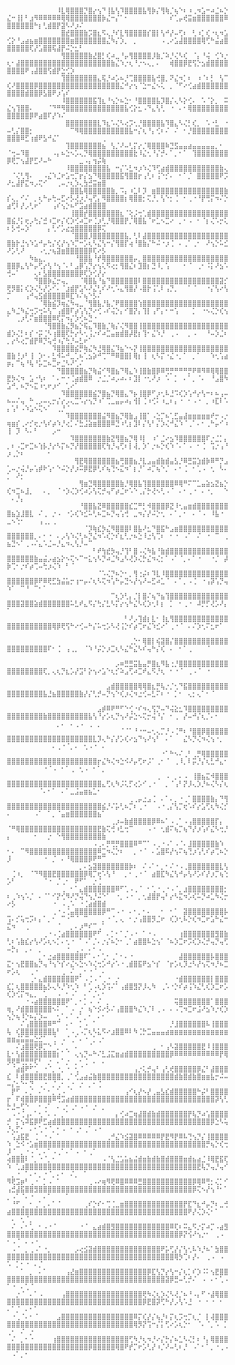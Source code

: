 ⠀⠀⠀⠀⠀⠀⠀⠀⠀⠀⠀⠸⣇⢿⣿⣿⣿⡙⣿⡔⢢⠙⢸⣧⢣⠹⣿⣿⣿⣿⣧⢻⡷⡌⢻⢷⡈⢦⠑⠆⠰⢀⠲⣡⠒⠴⣈⠦⡑⣌⠒⢸⡇⠃⣰⠻⠿⠿⠿⠿⠿⢿⢿⣿⣿⣿⣿⣿⣿⣿⡷⣌⠒⡌⠁⠂⠀⠀⠀⠀⠀⠀⠀⠀⠀⠎⢁⡤⢞⣭⣶⣿⣿⣿⣿⣿⣿⠿⣿⣿⣿⣿⣿⣿⠓⡆⢃⣾⣿⡟⣽⠣⠜⡰⠌⠀⠀⠀⠀⠀
⠀⠀⠀⠀⠀⠀⠀⠀⠀⠀⠀⠀⣿⣞⣿⣿⣿⣷⡩⣿⣆⠫⢄⡘⠎⣇⢻⣿⣿⣿⣿⡎⣿⡇⢣⠚⡜⠤⢋⠆⠀⢃⠰⡁⢎⠐⢆⠲⣡⢊⡕⠘⣠⣴⣦⣶⣿⣿⣿⣿⣿⣿⣿⣶⣿⣿⣿⣿⣿⣿⣿⣌⠳⡌⡱⡀⠀⡀⠀⠀⠀⠀⠀⠠⢀⠔⣡⣼⣿⣿⣿⣿⢿⢋⠓⣬⣴⣿⣿⣿⣿⣿⣿⢏⡜⣡⣿⣿⢯⣼⡟⠬⡑⣂⠃⠀⠀⠀⠀⠀
⠀⠀⠀⠀⠀⠀⠀⠀⠀⠀⠀⠀⢻⣿⣿⣿⣿⣿⣷⣜⣿⡃⢎⠴⣀⠘⡤⢻⣿⣿⣿⣿⡸⣷⡈⠵⡘⢌⠣⢎⠀⠈⡄⠘⢬⠀⢊⠱⡐⢆⠂⣼⣿⣿⣿⣿⣿⣿⣿⣿⣿⣿⣿⣿⣿⣿⣿⣿⣿⣿⣿⣿⣷⣌⠱⡐⢆⠘⡐⠢⢄⡀⠄⠀⠀⢾⣿⣿⡿⣟⢫⡑⣢⣾⣿⣿⣿⣿⣿⣿⣿⣿⠟⢠⣼⣿⣿⢫⣾⡟⣑⢊⡱⠀⠀⠀⠀⠀⠀⠀
⠀⠀⠀⠀⠀⠀⠀⠀⠀⠀⠀⠀⢹⣿⣿⣿⣿⣿⣿⣿⣄⢯⡘⠴⡡⠦⡘⢉⣿⣿⣿⣿⣧⢚⣿⡀⠝⣌⠲⡁⠆⠀⠰⠈⠆⡃⠀⢣⠉⢎⠜⣿⣿⣿⣿⡿⣿⣿⣿⣿⣿⣿⣿⣿⣿⣿⣿⣿⣿⣿⣿⣿⣿⣿⣌⠚⡔⢢⠈⣑⠒⣌⠢⢅⠀⡀⠈⠋⠔⢊⣴⣾⣿⣿⣿⣿⣿⣿⣿⣿⣿⣿⣾⣿⣿⡿⣣⣿⠟⡰⢡⠎⠀⠀⠀⠀⠀⠀⠀⠀
⠀⠀⠀⠀⠀⠀⠀⠀⠀⠀⠀⠀⠸⣿⣿⣿⣿⣿⣿⣯⢹⣆⠘⢢⡑⠦⣑⠂⠘⣿⣿⣿⣿⣧⡹⣿⡌⢄⠣⡕⢊⠄⠀⠡⠈⡕⡀⠀⠭⣌⢢⢹⣿⣿⠄⠀⠀⠀⠈⠙⠛⠻⣿⣿⣿⣿⣿⣿⣿⣿⣿⣿⣿⣿⣿⣧⢊⡕⣂⠠⠙⣄⢣⢃⠀⠐⠀⠄⠂⢿⣿⣿⣿⣿⣿⣿⣿⣿⣿⣿⣿⣿⣿⡿⠟⣴⣿⠏⡜⠱⠌⠀⠀⠀⠀⠀⠀⠀⠀⠀
⠀⠀⠀⠀⠀⠀⠀⠀⠀⠀⠀⠀⠀⣿⣿⣿⣿⣿⣿⣿⣇⠹⣆⠡⢌⠣⢔⡩⢂⡘⣿⣿⣿⣿⣧⠹⣿⣄⠣⢌⡃⢎⡀⠀⠡⠐⣃⠀⠐⠤⢃⡌⣿⣿⡂⠀⠀⠀⠀⠀⠀⠀⠀⠉⠻⢿⣿⣿⣿⣿⣿⣿⣿⣿⣿⣿⣧⠒⡌⢆⠘⡄⢊⠆⠌⠀⠌⠀⠂⡘⣿⣿⣿⣿⣿⣿⣿⣿⣿⣿⣿⠿⣋⢰⣾⠟⣣⠚⣌⠁⠀⠀⠀⠀⠀⠀⠀⠀⠀⢀
⠀⠀⠀⠀⠀⠀⠀⠀⠀⠀⠀⠀⠀⢹⣿⣿⣿⣿⣿⣿⣿⣦⠀⢣⡈⠜⠤⢃⡍⡔⡈⢿⣿⣿⣿⠷⣙⣫⣤⣤⣴⣤⣤⣤⣤⣤⡀⠂⠀⠈⢒⠤⠹⣿⠀⠀⠀⠀⠀⠠⡄⠦⣑⠢⡡⢄⡙⢿⣿⣿⣿⣿⣿⣿⣿⣿⣿⣗⠸⣌⢂⠘⡌⡚⠄⠁⡀⠂⠁⠀⢹⣿⣿⣿⣿⣿⣿⣿⡿⢟⡉⢢⣼⡟⣋⠜⠤⠓⠀⠀⠀⠀⠀⠀⣀⠠⡄⢲⡬⢷
⠀⠀⠀⠀⠀⠀⠀⠀⠀⠀⠀⠀⠀⠸⣿⣿⣿⣿⣿⣿⣿⣿⣧⠀⠒⡌⠡⣃⠲⡰⠱⢌⠹⢋⣴⣾⣿⣿⣿⣿⣿⣿⣿⣿⣿⣿⣿⣷⢄⠀⠈⢌⢃⢻⠄⠀⠀⠠⣌⠱⣈⠖⣡⢒⡉⡖⡌⣢⠙⢿⣿⣿⣿⣿⣯⢻⣿⣿⡖⢠⢃⠆⢨⠑⡊⠄⠀⠂⠁⡈⠀⣿⣿⣿⣿⣿⠟⡩⠜⣂⣼⡟⣍⠲⡠⢍⠊⠀⠀⢀⠤⡐⢆⡱⢄⣳⣚⣭⣶⣿
⠀⠀⠀⠀⠀⠀⠀⠀⠀⠀⠀⠀⠀⠀⣿⣿⣧⢿⣿⣿⣿⣿⣿⣷⡀⠩⡄⠰⣁⠇⡹⠀⣶⣿⣿⣿⣿⣿⣿⣿⣿⣿⣿⣿⣿⣿⣿⣿⣷⡎⢄⡀⠊⠌⠀⡀⢆⠓⡤⢓⠤⣋⠔⡣⢜⡰⡘⢤⢋⡄⠻⣿⣿⣿⣿⡆⢿⣿⣿⡂⢍⡘⡀⢣⠑⡂⢈⠀⠂⢀⠐⠘⡟⢛⡍⠲⠌⡑⣴⢋⠇⡜⡠⢃⠖⠁⠀⠀⢠⠎⢢⡑⠦⠋⣩⣴⣾⣿⣿⣿
⠀⠀⠀⠀⠀⠀⠀⠀⠀⠀⠀⠀⠀⠀⢸⣿⣿⡞⣿⣿⣿⣿⣿⣿⣿⣆⠈⢕⡨⢒⢁⣾⣿⣿⣿⣿⣿⣿⣿⣿⣿⣿⣿⣿⣿⣿⣿⣿⣿⣿⣮⡘⡅⢖⡠⢓⡌⣚⠰⣉⠖⡌⢎⡱⢊⠴⣉⠖⢈⡰⢃⡘⢿⣿⣿⡟⡈⢿⣿⣧⠈⠖⣁⠢⣉⠔⠀⡀⠂⠠⠀⠂⠈⡆⢌⠡⡒⢅⠆⡣⢚⠤⡱⠁⠀⠀⠀⡄⢃⠊⡡⣔⣲⣿⣿⣿⣿⣿⡿⢍
⠀⠀⠀⠀⠀⠀⠀⠀⠀⠀⠀⠀⠀⠀⠈⣿⣿⣿⡸⣿⣿⣿⣿⣿⣿⣿⣧⡀⢃⠇⣼⣿⣿⣿⣿⣿⣿⣿⣿⣿⣿⣿⣿⣿⣿⣿⣿⣿⣿⣿⣷⡗⣘⢢⠱⣡⠚⡤⢓⡌⢎⡜⢢⠱⡉⠒⡡⢆⠣⣌⢣⠒⡌⢻⣿⡏⢴⠘⣿⣷⡌⠓⠬⠐⡰⢈⠀⠄⢀⠁⢀⠂⠀⠜⢢⡑⠥⣊⠜⡡⢃⠜⠀⠀⠀⠠⢂⡐⢦⣽⣶⣿⣿⣿⣿⣿⡿⢏⠔⡣
⠀⠀⠀⠀⠀⠳⣦⣄⡀⠀⠀⠀⠀⠀⠀⠘⣿⣿⣧⠘⡞⢿⣿⣿⣿⣿⣿⣿⡤⡀⣿⣿⣿⣿⣿⣿⣿⣿⣿⣿⣿⣿⣿⣿⣿⣿⣿⣿⣿⣿⣿⡿⣄⢣⠓⡤⢋⡔⢣⠘⢢⠈⠄⠃⣠⡿⢡⡙⡔⢢⢅⠫⢔⡂⢻⣿⣌⠆⣹⣿⡆⣙⠸⡀⢡⠀⠀⠀⠂⠈⠀⢀⠂⠨⡅⠜⣢⠡⢚⠤⠁⠀⠀⠀⢄⠆⣣⣿⣿⣿⣿⣿⣿⣿⡿⢏⡱⢊⡜⡔
⠀⠀⠀⠀⠀⠀⠙⣿⣿⡷⣌⡒⢤⡀⠀⠀⠈⢿⣿⣧⠘⣦⠙⣿⣿⣿⣿⣿⣿⠇⣿⣿⣿⣿⣿⣿⣿⣿⣿⣿⣿⣿⣿⣿⣿⣿⣿⣽⡊⢟⡻⣿⡅⢎⡱⢌⠣⡜⡡⠊⠄⠈⣰⣾⡟⣡⠣⠜⣌⢃⠎⠜⢂⠡⣄⢻⣿⡜⠠⣿⡗⢨⢁⠇⢠⡙⡀⠀⠀⠁⠈⠀⠀⠐⡌⢣⠔⢣⡉⠀⠀⠀⢠⠚⢤⣫⣾⣿⣿⣿⣿⠿⣏⠱⠌⢦⠑⡣⠌⠀
⠀⠀⠀⠀⠀⠀⠀⠈⢿⣷⣮⡹⢶⣌⠳⢤⣀⠈⢻⣿⣧⡘⣧⡈⠟⣿⣿⣿⣿⢱⣿⣿⣿⣿⣿⣿⣿⣿⣿⣿⣿⣿⣿⣿⣿⣿⣿⣿⣿⣄⠳⣈⠳⣌⢒⡩⢒⠥⢣⠉⢠⣾⣿⠏⡴⢡⢣⡙⠔⢊⠠⠎⢬⡑⡄⠊⣿⡝⡄⢹⡇⢠⠋⡄⠂⠒⢡⠀⠀⠀⡁⠀⠐⠢⢌⡑⢎⢢⠁⠀⢀⡰⢃⠍⣶⣿⣿⣿⠿⢏⡍⠲⡌⡱⢊⠦⣙⠐⠀⠀
⠀⠀⠀⠀⠀⠀⠀⠀⠈⢻⣿⣿⣷⣌⡻⣦⡑⢯⣄⠹⣿⣷⡈⢷⡌⢌⠻⣿⣿⢸⣿⣿⣿⣿⣿⣿⣿⣿⣿⣿⣿⣿⣿⣿⣿⣿⣿⣿⣿⣾⡱⢌⡃⠆⡎⠐⡭⢈⠣⢰⣿⣿⢏⡓⡔⠣⢂⢨⡐⠎⠴⣉⣤⣶⣾⣿⡼⣟⡆⢹⠂⣌⠱⡘⠀⢀⠠⠀⠀⡀⠠⠀⠀⠘⠤⡱⣈⠆⡀⡔⠣⢔⡉⣾⡟⠿⡙⢥⢚⠰⡌⢓⡘⠤⣃⠖⠁⠀⠀⠀
⠀⠀⠀⠀⠀⠀⠀⠀⠀⠀⠹⣿⣿⣿⣿⣮⡛⢷⣌⠳⣘⢿⣿⣌⠹⣦⠑⠢⡝⢸⣿⣿⣿⣿⣿⣿⣿⣿⣿⣿⣿⣿⣿⣿⣿⣿⣿⣿⣿⣿⣷⢘⡰⠃⢸⠀⡱⠂⠄⣃⠺⠥⠚⣀⢁⠦⢁⣢⡵⠚⢉⠉⠛⠿⣿⣿⡇⢿⡆⢸⠀⢆⠣⡍⠐⣌⠐⡀⠁⠀⡀⠁⠀⠀⠱⢂⢡⣴⡶⡄⠉⢦⠘⢧⠘⡥⣉⠦⣉⠖⣈⠣⠜⢁⠌⠀⠀⠀⠀⠀
⠀⠀⠀⠀⠀⠀⠀⠀⠀⠀⠀⠙⣿⣿⣿⣿⣿⣦⡙⢷⣬⠊⠻⣿⣦⠙⢿⣄⠱⢸⣿⣷⣿⡿⠿⢛⡛⠛⠛⠛⡛⠟⠿⠻⠿⢿⢿⣿⣿⣟⡳⢌⠲⠀⣡⠐⢣⠆⠀⠁⠄⠒⠐⢈⣴⣾⣿⠿⠀⡐⣈⡈⠴⡠⠴⠄⠆⣹⡇⠐⢂⠜⡰⠀⠡⠀⡁⠀⠄⠁⡀⠈⠄⠀⠘⣠⣿⠳⣡⠚⡀⠦⡙⠢⣍⠰⢂⠖⡰⠊⠀⢁⠔⠁⠀⠀⠀⠀⠀⠀
⠀⠀⠀⠀⠀⠀⠀⠀⠀⠀⠀⠀⠹⣿⣿⣿⣿⣿⣿⣮⡙⣿⣦⡙⢿⣿⣄⠙⡦⢸⣿⡿⠋⡰⢂⠧⣘⠩⢎⡱⢡⠚⡔⢣⠒⠆⠦⢠⠤⠦⠤⠌⢤⠀⠓⢀⡠⠤⢄⡒⡌⡔⡠⢄⣉⠡⡔⢢⡙⠰⠁⢉⣀⣤⡤⠴⡄⢺⡇⢈⠰⢊⠅⠰⣀⠆⡄⠐⠀⠂⠠⠐⠀⡀⠰⣏⠇⠡⡄⢡⠃⠠⠱⣡⠢⢍⠢⠁⠀⢀⡘⠈⠀⠀⠀⠀⠀⠀⠀⠀
⠀⠀⠀⠀⠀⠀⠀⠀⠀⠀⠀⠀⠀⠹⣿⣿⣿⣿⣿⣿⣿⣬⠻⣿⣦⡙⢿⣷⣠⢸⣿⠁⠠⣑⡉⠦⢁⣋⣤⣼⣶⣶⣶⣶⣶⠞⡒⠠⡐⢶⣶⡎⢀⠔⡊⢖⡐⢣⠎⡴⠱⡘⢔⡁⠌⣓⣨⣵⣶⣿⣿⣿⠿⣙⠰⢃⡆⣹⠇⡌⢣⠃⡌⡱⢌⠚⣌⠱⠈⢀⠁⠄⠂⢀⠓⡤⠊⠰⢸⠀⡹⠀⠣⠄⠃⠀⠀⠀⡠⠒⠀⠀⠀⠀⠀⠀⠀⠀⠀⠀
⠀⠀⠀⠀⠀⠀⠀⠀⠀⠀⠀⠀⠀⠀⠹⣿⣿⣿⣿⣿⣿⣿⣷⣝⢻⣿⣦⡙⢿⠸⡇⠀⠰⠁⣈⠔⣢⠹⣿⣿⣿⣿⣿⣿⠏⡐⣈⡁⡄⡀⠆⠠⣉⠖⣉⠦⢱⡧⡘⡔⠣⡍⠦⡙⡜⣿⣿⣿⣿⣿⢏⢳⡘⢤⢋⠆⡇⢼⡀⡱⠁⡐⠦⡑⢎⠱⠈⠄⠁⠠⠀⠂⢈⠀⢩⡐⢠⠘⡰⢀⡑⠆⠀⠀⠀⠀⠀⠂⠀⠀⠀⠀⠀⠀⠀⠀⠀⠀⠀⠀
⠀⠀⠀⠀⠀⠀⠀⠀⠀⠀⠀⠀⠀⠀⠀⢻⣟⢿⣿⣿⣿⣿⣿⣿⣦⢛⣿⣿⣦⡘⣇⣠⣤⣾⣷⣾⣤⣣⡘⠿⣛⣭⣱⣾⡷⠿⠛⡙⣠⢁⠤⡐⢬⡘⡤⢡⡾⠗⢡⠂⠑⠬⡑⡜⡰⠭⡿⣟⡿⢃⠎⢦⢙⠢⣍⠲⠁⡆⡘⠁⠴⡉⢦⠑⡈⠀⠄⠂⢈⠀⠂⢁⠠⠀⢂⠀⠣⠄⡁⠀⠜⡂⠀⠀⠀⠀⠀⠀⠀⠀⠀⠀⠀⠀⠀⠀⠀⠀⠀⠀
⠀⠀⠀⠀⠀⠀⠀⠀⠀⠀⠀⠀⠀⠀⠀⠀⢻⣶⣙⢿⣿⣿⣿⣿⣿⣷⡘⢿⣿⣧⢹⣿⣿⣿⣿⣿⣿⠿⢿⠛⠍⠉⣁⣤⣵⣢⣝⣦⡑⢎⠲⣉⠦⣸⡀⠀⠀⠄⡀⠀⠈⠐⡱⢌⡱⢊⠴⡡⢣⢍⡚⢤⠋⡴⣈⠖⠡⠑⢀⡌⡓⢜⠢⢃⠠⠈⠀⠄⠂⢀⠐⠀⠄⠐⡀⠀⠀⠑⠀⠄⡘⡄⠀⠀⠀⠀⠀⠀⠀⠀⠀⠀⠀⠀⠀⠀⠀⠀⠀⠀
⠀⠀⠀⠀⠀⠀⠀⠀⠀⠀⠀⠀⠀⠀⠀⠀⠘⣿⣿⣧⣝⠿⣿⣿⣿⣿⣿⣎⣉⠛⡃⠺⣿⣿⣿⡿⣝⠸⢂⣤⣶⣾⣿⣿⣿⣿⣿⣿⣿⣿⣦⣱⣸⣿⣇⠀⠌⢀⠀⡐⠠⠀⠐⡡⢎⠱⣊⠥⢃⠦⣉⠦⡙⢤⢡⢚⠀⣀⠲⡌⡜⠬⡑⢂⠀⠄⠁⡀⠂⠀⠄⠈⠠⠀⠸⣧⠐⠀⣀⠢⢑⠂⠀⠀⠀⢠⢀⡀⢀⠀⠀⠀⠀⠀⠀⠀⠀⠀⠀⠀
⠀⠀⠀⠀⠀⠀⠀⠀⠀⠀⠀⠀⠀⠀⠀⠀⠀⠈⡹⢷⣎⡳⣌⠻⣿⣿⣿⠇⣿⣧⠜⣂⠙⣿⣯⠓⣠⣶⣿⣿⣿⣿⣿⣿⣿⣿⣿⣿⣿⣿⣿⣿⣿⣿⣿⡀⠄⠂⠐⠀⠄⡠⢣⠱⢌⢃⠦⡙⣌⠲⠡⢎⡑⠎⣆⢃⡐⠦⣑⠸⣐⢣⢉⠆⠀⠂⠐⠀⠠⠁⠀⠌⠀⠐⠀⠉⠀⢀⣦⣙⠢⠁⢀⠠⠌⣄⠡⣈⠤⡘⣄⠲⢄⢣⡘⠤⠉⠀⠀⠀
⠀⠀⠀⠀⠀⠀⠀⠀⠀⠀⠀⠀⠀⠀⠀⠀⠀⠀⠀⠃⠞⢳⣞⡳⢤⡘⢹⠃⣿⠠⢌⠳⣧⠘⣷⣾⣿⣿⣿⣿⣿⣿⣿⣿⣿⣿⣿⣿⣿⣿⣿⣿⣿⣿⣿⣷⣤⣬⡠⣴⣢⡕⠢⢍⠢⠉⠒⣅⢢⠣⡙⠴⣈⠳⣠⠣⢜⡱⢌⡓⣌⠲⢌⡂⠁⠠⠁⠈⡀⠄⠁⠐⠀⠀⠐⡈⠀⡼⡷⢉⠂⡐⠎⡴⢉⠤⢓⡰⢌⠱⠀⠃⠈⠀⠀⠀⠀⠀⠀⠀
⠀⠀⠀⠀⠀⠀⠀⠀⠀⠀⠀⠀⠀⠀⠀⠀⠀⠀⠀⠀⠈⠡⢌⡙⠦⡑⠂⡀⢻⢐⡬⠆⠹⣇⠸⣿⣿⣿⣿⣿⣿⣿⣿⣿⣿⣿⣿⣿⣿⣿⣿⣿⣿⣿⣿⡿⠟⠿⢟⣋⣳⣬⣥⡒⢰⠒⡤⠌⢆⠣⢍⠲⢡⠓⡤⣙⠢⡜⢢⠜⠤⣋⠴⣁⠈⠀⠄⠁⡀⠠⢈⠀⠐⢠⡽⢡⡙⢤⠱⠁⠀⠉⠘⠀⠉⠂⠁⠀⠀⠀⠀⠀⠀⠀⠀⠀⠀⠀⠀⠀
⠀⠀⠀⠀⠀⠀⠀⠀⠀⠀⠀⠀⠀⠀⠀⠀⠀⠀⠀⠀⠀⠀⠀⠉⢆⡱⢃⡄⡈⡇⣿⠌⢦⠙⣦⢹⣿⣿⣿⣿⣿⣿⣿⣿⣿⣿⣿⣿⣿⣿⣿⣿⣽⣿⣿⣵⣾⣿⣿⣿⣿⣿⣿⠥⣃⠞⣄⠫⡌⢓⡌⣃⠣⡍⡔⢢⠓⣌⠣⢎⡱⢂⠇⡆⠀⡁⠀⠂⢀⠐⠀⠼⡛⡋⢜⡡⠜⡄⠁⠀⠀⠀⠀⠀⠀⠀⠀⠀⠀⠀⠀⠀⠀⠀⠀⠀⠀⠀⠀⠀
⠀⠀⠀⠀⠀⠀⠀⠀⠀⠀⠀⠀⠀⠀⠀⠀⠀⠀⠀⠀⠀⠀⠀⠀⠀⠀⠃⠜⡠⢹⣾⡆⣇⠂⢸⣆⢻⣿⣿⣿⣿⣿⣿⣿⣿⣿⣿⣿⣿⣿⣿⣿⣿⣿⣿⣿⣿⣿⣿⢿⡿⢟⢫⠓⠔⢊⠤⠓⡌⠥⢒⡡⠣⢜⢨⡑⠎⡴⢉⠖⣌⠱⣊⠔⠁⢀⠐⠈⠀⠄⠌⡱⢂⠍⣂⠖⠁⠀⠀⠀⠀⠀⠀⠀⠀⠀⠀⠀⠀⠀⠀⠀⠀⠀⠀⠀⠀⠀⠀⠀
⠀⠀⠀⠀⠀⠀⠀⠀⠀⠀⠀⠀⠀⠀⠀⠀⠀⠀⠀⠀⠀⠀⠀⠀⠀⠀⠀⢀⡑⠂⢿⣿⡇⢮⣽⣿⡌⣿⣿⣿⣿⣿⣿⣿⣿⣿⣿⣿⣿⣿⣿⣿⣿⣿⣿⣿⣿⣿⠏⠂⢈⠀⢠⢀⡀⠀⠈⠱⠘⡬⡑⡰⣉⢆⠣⣌⠓⣌⠣⠎⢤⠓⡌⢎⠀⠄⠀⠂⠁⢀⠀⠀⠀⠈⠀⠀⠀⠀⠀⠀⠀⠀⠀⠀⠀⠀⠀⠀⠀⠀⠀⠀⠀⠀⠀⠀⠀⠀⠀⠀
⠀⠀⠀⠀⠀⠀⠀⠀⠀⠀⠀⠀⠀⠀⠀⠀⠀⠀⠀⠀⠀⠀⠀⠀⡠⠶⣛⣛⣭⣧⣤⡛⣿⣆⠻⣧⢐⡘⣿⣿⣿⣿⣿⣿⣿⣿⣿⣿⣿⣿⣿⣿⣿⣿⣿⣿⣿⢏⡀⢄⢆⡙⣆⡡⡜⣩⠃⡕⢢⠔⣡⠑⢆⡊⠵⣠⢋⠴⣉⠞⣄⠫⡘⢆⠀⠂⠐⠈⠀⢀⠠⠈⠀⠐⠀⠀⠀⠀⠀⠀⠀⠀⠀⠀⠀⠀⠀⠀⠀⠀⠀⠀⠀⠀⠀⠀⠀⠀⠀⠀
⠀⠀⠀⠀⠀⠀⠀⠀⠀⠀⠀⠀⠀⠀⠀⠀⠀⠀⠀⠀⠀⠀⣠⣾⣿⣿⣿⣿⣿⢿⢿⣿⣆⡛⢧⡐⡈⢂⠙⣯⣿⣿⣿⣿⣿⣿⣿⣿⣿⣿⣿⣿⣿⣿⣿⣿⣿⣧⣘⣦⣿⣿⣿⣿⣿⣷⡜⡌⢃⡚⠤⡙⢢⠑⢎⡰⢌⠲⣐⢊⠤⣃⠍⠆⠐⠀⡁⠂⠀⢄⡂⢄⠁⠂⠈⠀⠀⠀⠀⠀⠀⠀⠀⠀⠀⠀⠀⠀⠀⠀⠀⠀⠀⠀⠀⠀⠀⠀⠀⠀
⠀⠀⠀⠀⠀⠀⠀⠀⠀⠀⠀⠀⠀⠀⠀⠀⠀⠀⠀⠀⣠⡾⠿⠟⠛⠋⠑⢊⠐⠎⠲⢄⢫⡙⠤⠙⢬⣕⣂⠹⣿⣿⣿⣿⣿⣿⣿⣿⣿⣿⣿⣿⣿⣿⣿⣿⣿⣷⣿⣿⣿⣿⣿⣿⣿⣿⣿⣧⢣⠘⡔⡡⢆⡙⢢⠜⡬⣑⠢⢍⡒⢬⠘⡌⠀⠂⢀⠀⡜⠤⠚⡌⢆⡈⠄⠂⠀⠀⠀⠀⠀⠀⠀⠀⠀⠀⠀⠀⠀⡀⠄⠀⠄⢀⠠⠀⢀⠀⡀⠀
⠀⠀⠀⠀⠀⠀⠀⠀⠀⠀⠀⠀⠀⠀⠀⠀⠀⠀⠀⠀⠀⠀⠀⠀⠀⠈⠈⠁⠘⠐⠒⠤⢂⢄⡉⡘⠠⢈⠛⠆⠘⣿⣿⡿⣿⣿⣿⣿⣿⣿⣿⣿⣿⣿⣿⣿⣿⣿⣿⣿⣿⣿⣿⣿⣿⣿⣿⣿⣇⡹⢄⠓⡌⡜⡡⢎⠔⣢⠙⢢⠜⢢⠃⠀⠄⠁⠀⠀⣌⠣⡙⢌⠲⢌⢢⠐⡀⠀⠀⠀⠀⠀⠀⠀⠀⠀⠀⠀⠄⢀⠐⠈⡀⠄⠀⢂⠠⠐⠀⠄
⠀⠀⠀⠀⠀⠀⠀⠀⠀⠀⠀⠀⠀⠀⠀⠀⠀⠀⠀⠀⠀⠀⠀⠀⠀⠀⠀⠀⠀⠀⠀⠀⠀⠀⠐⠁⠓⠢⠌⢀⠃⢀⡛⢿⣿⣿⣿⣿⣿⣿⣿⣿⣿⣿⣿⣿⣿⣿⣿⣿⣿⣿⣿⣿⣿⣿⣿⣿⣿⡖⣌⠳⢌⠲⣑⠪⠜⡤⢋⠖⡨⠁⢀⠂⠈⠀⢀⠸⡀⠇⡭⡘⡌⢆⣃⠚⣄⠂⠀⠀⠀⠀⠀⠀⠀⠀⠐⠈⠠⠀⠂⠁⢀⠀⢂⠠⠀⠂⠁⡀
⠀⠀⠀⠀⠀⠀⠀⠀⠀⠀⠀⠀⠀⠀⠀⠀⠀⠀⠀⠀⠀⠀⠀⠀⠀⠀⠀⠀⠀⠀⠀⠀⠀⢀⠀⠠⠀⡀⠄⠠⠀⢸⣿⣦⣍⠺⣿⣿⣿⣿⣿⣿⣿⣿⣿⣿⣿⣿⣿⣿⣿⣿⣿⣿⣿⣿⣿⣿⣿⣿⣄⢋⢆⠳⡨⢅⡋⢔⡡⠊⢀⠐⠀⠀⡀⠈⢠⠃⡝⡸⢄⡱⡘⠦⢌⠣⡌⢆⠀⠀⠀⠀⠀⠀⠀⠈⠄⠂⠁⠀⠄⠁⣀⣨⣤⣶⣦⣁⠂⠀
⠀⠀⠀⠀⠀⠀⠀⠀⠀⠀⠀⠀⠀⠀⠀⠀⠀⠀⠀⠀⠀⠀⠀⠀⠀⠀⠀⢀⢀⡤⣐⣠⢈⠀⠄⠁⠄⡀⠐⢀⠁⣿⣿⣿⣿⣷⡄⠙⢻⣿⣿⣿⣿⣿⣿⣿⣿⣿⣿⣿⣿⣿⣿⣿⣿⣿⣿⣿⣿⣿⣮⡘⠌⡥⢃⠦⡉⠆⢀⠐⠀⠀⠠⠐⢀⡌⢣⡉⢖⠡⠎⡔⣡⢋⢆⠳⢌⡊⠄⠀⠀⠀⠀⠀⠠⠁⠀⠁⡀⠈⣤⣶⣿⣿⣿⣿⣿⣿⣦⠁
⠀⠀⠀⠀⠀⠀⠀⠀⠀⠀⠀⠀⠀⠀⠀⠀⠀⠀⠀⠀⠀⠀⠀⢀⡰⠤⣷⣾⣿⣿⣿⣿⡿⠿⠦⠁⠠⢀⠁⠠⢠⣿⣿⣿⣿⣿⡏⡄⠀⠈⠛⢿⣿⣿⣿⣿⣿⣿⣿⣿⣿⣿⣿⣿⣿⣿⣿⣿⣿⣟⣷⢍⢚⠰⣃⢒⠉⠀⠀⠀⠠⠐⠀⢂⣾⠍⢦⡉⢦⠙⡜⡰⢡⠎⣌⠣⢒⡘⡄⠀⠀⠀⠀⠀⠂⠀⠀⡐⠀⠑⢻⣿⣿⣿⣿⣿⣿⣿⣿⣷
⠀⠀⠀⠀⠀⠀⠀⠀⠀⠀⠀⠀⠀⠀⠀⠀⠀⠀⠀⠠⢀⠄⡛⢛⡛⣿⣿⣿⠿⠛⠉⠁⠠⢀⠐⠠⠁⠠⠈⠄⣸⣿⣿⣿⣿⣿⣷⠱⠀⠂⠄⠀⠉⠻⣿⣿⣿⣿⣿⣿⣿⣿⣿⣿⣿⣿⣿⣿⣿⠿⣉⠲⢌⡑⠆⠀⠀⡀⠐⠈⠀⠄⣡⣿⠯⡜⢢⠍⢦⢙⡰⢡⢃⠎⡴⢉⠦⡑⡸⠀⠀⠀⠀⠀⠀⠀⠐⠀⡈⠀⠄⠘⢿⣿⣿⣿⡿⠟⠛⠉
⠀⠀⠀⠀⠀⠀⠀⠀⠀⠀⠀⠀⠀⠀⠀⠀⡀⠄⣢⣽⣿⣿⣿⣿⣿⣿⣿⡷⠆⠀⠌⠠⠁⠂⡀⠂⠌⠐⠠⢀⣿⣿⣿⣿⣿⣿⣿⣇⢣⠀⢈⠰⡀⠀⠈⠙⠻⣿⣿⣟⣿⣿⣿⣿⣿⣿⡿⢿⡉⢖⠡⢣⠘⠀⠀⡀⠂⢀⠐⠈⠀⣴⣿⣏⠳⣌⢣⠚⡤⢣⠜⡡⠎⡜⡰⡉⢦⢑⡡⠃⠀⠀⠀⠀⠀⠀⠈⠐⠀⡈⢀⠂⠀⠟⠋⠁⠀⡐⢈⠀
⠀⠀⠀⠀⠀⠀⠀⠀⠀⠀⠀⠀⢀⠀⠂⠁⣄⣾⣿⣿⣿⣿⣿⣿⠿⠋⢁⠠⢀⠈⠀⠂⢁⠐⢀⠐⠠⠈⡀⣰⣿⣿⣿⣿⣿⣿⣿⣿⡂⠆⢀⠱⢢⠡⡈⠀⠄⠈⠁⠊⡝⢊⠻⠜⡙⢬⠙⢢⡘⠬⠑⠁⠀⠐⡀⠠⠐⠀⡀⢂⣼⣿⡟⢤⠃⡔⠣⣍⠲⡡⢎⠥⡙⠴⣁⠳⢌⡒⠔⡣⠀⠀⠀⠀⠀⠀⠀⠀⠐⠀⠠⢀⠡⠀⠐⢈⣴⣾⣿⣾
⠀⠀⠀⠀⠀⠀⠀⠀⠀⠀⢀⠐⠠⢈⣤⣿⣿⣿⣿⣿⣿⡿⠛⠉⠠⠐⠀⠄⠂⡀⠂⠄⠀⠀⠂⠀⠂⠁⠀⣽⣿⣿⣿⣿⣿⣿⣿⣿⡧⢩⠄⡊⢥⢒⡩⠆⡄⠁⡀⠂⠀⠉⠐⠉⠈⠀⠉⠀⠀⠀⡀⠐⠈⡀⢄⠀⠂⡐⢠⣿⣿⡻⣈⠖⠀⢎⡱⢂⠧⡑⢎⠲⣉⠖⣡⠓⣌⠒⣍⠲⠀⠀⢀⠀⠀⠀⠀⠀⠀⠈⠀⠀⡀⠄⡰⠛⠎⠉⢀⠁
⠀⠀⠀⠀⠀⠀⠀⠀⢀⠐⠠⢈⣴⣿⣿⣿⣿⣿⣿⠟⠋⠀⠄⡁⠂⠁⡈⠠⠐⠀⠁⠐⠠⠀⠀⠀⠀⠀⢰⣿⣿⣿⣿⣿⣿⣿⣻⣿⣷⢃⠆⢡⣷⣎⡔⢣⠜⡡⢆⠢⡁⠄⢂⠐⠀⠁⠠⠁⡈⠄⡐⡌⠦⡑⠂⢀⠁⣴⣿⣿⠧⣑⢢⠁⠈⠦⡱⣉⠖⡩⢎⡱⢌⡚⢤⡙⢤⢋⠤⡓⡄⠀⡀⠄⠀⡀⠀⠀⠀⠀⠀⠐⠀⢀⠠⠀⠄⠂⠠⠀
⠀⠀⠀⠀⠀⠀⠀⡀⠂⣐⣴⣿⣿⣿⣿⣿⣿⠏⠁⠄⠂⢁⠂⢀⠁⠂⠄⠐⠀⠀⠀⠀⠀⠀⠀⠀⠀⠀⣼⣿⣿⣿⣿⣿⣿⡧⣿⣿⣿⣍⠂⢢⣟⣿⣿⣦⡙⢤⠘⢢⠑⡎⠔⣌⠢⣑⠢⠱⢌⢒⡡⠚⡔⠡⠐⢀⣾⣿⣯⠟⣢⠑⡎⠀⠈⡖⡡⢆⡹⣐⠣⡜⢢⢍⠲⡘⠦⣉⠖⡡⢆⠀⠀⢀⠐⠀⠀⠀⠀⠀⢀⠀⠌⠀⡀⠂⠐⠈⠀⠄
⠀⠀⠀⠀⠀⢀⠂⣄⣾⣿⣿⣿⣿⣿⣿⠟⠁⠠⢈⠠⠈⢀⠐⠀⡐⠀⠀⠀⠀⠀⠀⠀⠀⠀⠀⠀⠀⠐⣾⣿⣿⣿⣿⣿⣿⡇⣿⣿⣿⣎⡁⢆⣿⣿⣿⣿⣿⣦⡣⢄⠣⡘⠱⢂⠱⠀⠃⢁⠠⢆⡱⢩⠌⠁⢠⣾⣿⣻⡝⡸⢄⠳⠀⢀⠡⠐⡑⠎⡴⢨⠱⣌⢃⢎⡱⣉⠖⡡⢎⡱⢊⡍⠲⣄⡀⠀⢁⠀⠀⠠⠀⠂⠠⠁⠀⠄⠁⡈⠄⠂
⠀⠀⠀⠀⠐⠠⣴⣿⣿⣿⣿⣿⣿⠟⠁⡀⠂⡁⠠⠀⠌⠀⡀⠀⠀⠀⠀⠀⠀⠀⠀⠀⠀⠀⠀⠀⠀⢭⣿⣿⣿⣿⣿⣿⣿⠁⣿⣿⣿⢶⡀⠜⣾⣿⣿⣿⣿⣿⣿⠢⠅⠀⠁⠠⠀⡐⠀⢦⠑⡪⠔⡣⠌⢠⣿⣿⣿⠳⣌⠱⡈⠇⢀⠠⠀⠄⠠⢉⠲⣉⠖⣨⠜⣢⠱⡐⢎⡱⢢⡑⢦⠸⡑⠦⡌⡱⠤⠀⠀⢂⠁⠄⠁⠠⠁⡀⠂⠀⠄⠂
⠀⠀⠀⠌⢠⣿⣿⣿⣿⠿⠛⠉⠀⠄⠂⠀⡁⠠⠀⠁⠀⠀⠀⠀⠀⠀⠀⠀⠀⠀⠀⠀⠀⠀⠀⠀⡘⣸⣿⣿⣿⣿⣿⣿⠧⢸⣿⣿⣿⢧⠀⢎⣿⣿⣿⣿⣿⣿⣿⣧⠃⠀⠁⠠⢀⠠⡉⢆⠣⣅⠫⠔⣰⣿⣿⠿⠇⠳⢈⡓⣉⣤⣤⣤⣴⣶⣶⣶⣶⣶⣶⣶⣶⣶⣶⣶⣶⣶⣶⣶⣬⣥⣭⣤⣑⣊⠁⠀⢈⠀⠠⠈⢀⠁⠄⠐⠀⡁⢀⠂
⠀⠀⠌⣰⣿⣿⢟⡿⡉⠑⠈⡀⠁⡀⠀⠄⠀⠀⠈⠀⠀⠀⠀⠀⠀⠀⠀⠀⠀⠀⠀⠀⢀⠀⠂⢠⠣⣽⣿⣿⣿⣿⣿⣟⠸⢸⣿⣿⣿⣇⠂⢣⣾⣿⣿⣿⣿⣿⣿⣿⡆⠁⠈⠀⢄⢢⡙⠤⠓⠌⣃⣨⣍⣶⣴⣾⣿⣿⣿⣿⣿⣿⣿⣿⣿⡿⠿⠿⠿⠿⠿⠿⠿⠿⠿⠿⡟⢿⡻⢟⠿⢛⡛⡛⢏⠃⠀⡐⠀⠄⠁⡐⠀⡀⠂⢈⠀⠄⠀⠄
⠀⠈⣴⣾⠟⠋⢁⠀⠐⠈⡀⠐⡀⠐⠀⢂⠈⠀⠀⠀⠀⠀⠀⠀⠀⠀⠀⠀⢠⡐⢅⡚⢤⠃⢠⢃⢞⣿⣿⣿⣿⣿⡿⣌⠃⣼⣿⣿⣿⣎⠀⠇⣾⣿⣿⣿⣿⣟⣿⣿⣿⡀⢀⠁⢊⣠⣴⣬⣷⣿⣿⣿⣿⣿⣿⣿⣿⣿⣿⣿⣿⣿⣿⣿⣿⣿⣾⣷⣿⣾⣷⣿⣶⣶⣧⡒⠬⠤⠤⡌⣂⠑⠂⡙⠀⢀⠐⠀⡈⢀⠂⢀⠐⠀⡐⠀⡀⠂⢈⠀
⠀⡟⠋⠀⠄⡈⠀⠄⠁⠂⡀⢁⠠⠀⠁⠀⠀⠀⠀⠀⠀⠀⠀⠀⠀⠀⢠⠊⢆⡜⠢⡜⢀⣤⣣⣎⣾⣿⣿⣿⣿⣿⠓⡬⠃⣿⣿⣿⣿⡖⠀⠏⢾⣿⣿⡿⣿⣿⣿⠿⢛⣩⣴⣾⣿⣿⣿⣿⣿⣿⣿⣿⣿⣿⣿⣿⣿⣿⣿⣿⣿⣿⣿⣿⣿⣿⣿⣿⣿⣿⣿⣿⣿⣿⣿⡽⢣⢃⡓⣘⠤⢋⠑⠀⠀⠂⠠⠁⠀⠄⢀⠂⢀⠂⠠⠐⠀⡐⠀⡀
⠀⠠⠐⢈⢠⠄⠁⢂⠈⠄⠠⠀⡀⠁⠀⠀⠀⠀⠀⠀⠀⠀⠀⠀⡄⢊⠴⣉⢶⣼⣿⣾⣷⣾⣿⣿⣿⣿⣿⣿⡟⢧⡙⠴⢡⣿⣿⣿⣿⡚⠀⡍⢢⠽⣯⡿⠟⣋⣴⣾⣿⣿⣿⣿⣿⣿⣿⣿⣿⣿⣿⣿⣿⣿⣿⣿⣿⣿⣿⣿⣿⣿⣿⣿⣿⣿⣿⣿⣿⣿⣿⣿⣿⣿⡿⣑⠣⢥⡘⢄⡋⠂⠀⠄⠂⢁⠐⠈⡀⠂⠠⠀⠂⢀⠂⢀⠁⠠⠐⠀
⠀⢡⣰⣯⣟⠀⢈⠀⠐⠠⠀⠁⠀⠀⠀⠀⠀⠀⠀⠀⠀⠀⢀⠚⣌⠱⣪⣽⣿⠿⠿⠿⠿⠿⡟⣟⠻⡟⠿⠧⢙⢢⡙⡌⢸⣿⣿⣿⣿⠱⠀⣑⠪⠐⣡⣶⣿⣿⣿⣿⣿⣿⣿⣿⣿⣿⣿⣿⣿⣿⣿⣿⣿⣿⣿⣿⣿⣿⣿⣿⣿⣿⣿⣿⣿⣿⣿⣿⣿⣿⣿⣿⣿⡛⢦⡑⢎⢒⡸⠈⠀⡀⠐⠠⠈⡀⠄⠁⠠⢀⠁⠄⠁⠠⠀⠂⢀⠁⠀⠀
⢴⣿⣿⣿⠇⠈⡀⠐⠈⡀⠂⠀⠀⠀⠀⠀⠀⠀⠀⠀⠀⠠⠈⢣⣈⣡⣥⣦⣬⣾⣶⣷⣾⣷⣿⣾⣿⣿⣿⣶⣾⣦⣴⣈⠸⢿⣟⣯⢏⠱⠀⢁⣰⣿⣿⣿⣿⣿⣿⣿⣿⣿⣿⣿⣿⣿⣿⣿⣿⣿⣿⣿⣿⣿⣿⣿⣿⣿⣿⣿⣿⣿⣿⣿⣿⣿⣿⣿⣿⣿⣿⣟⢧⡙⢤⡘⢤⠊⠀⡀⠐⠀⠁⠄⠂⡀⠐⠈⡀⠄⠂⠀⠌⡀⠀⠁⠀⠀⠀⠀
⠻⢟⣩⡶⠃⢀⠐⠀⡁⠠⠀⠁⠀⠀⠀⠀⠀⠀⢀⠠⠔⢶⠻⢟⠿⣿⠿⠿⠿⣛⣿⣿⣿⣿⣿⣿⣿⣿⣿⣿⣿⡿⢿⠿⢛⡂⢌⡁⠊⢠⣚⣼⣯⣿⣿⣻⣿⣿⣿⣿⣿⣿⣿⣿⣿⣿⣿⣿⣿⣿⣿⣿⣿⣿⣿⣿⣿⣿⣿⣿⣿⣿⣿⣿⣿⣿⣿⣿⣿⣿⡿⢍⠢⡜⢢⠘⠂⠁⡀⠠⠁⠈⠄⠐⠀⠀⠄⠁⠀⠀⠀⠁⠀⠀⠀⠀⠀⠀⠀⠀
⠀⠘⠋⢀⠀⠂⢀⠁⡀⠄⠁⠈⠀⠀⠀⠀⠀⢀⠎⡑⠎⠂⢉⢈⣀⣶⣿⣿⣿⣿⣿⣿⣿⣿⣿⣿⣿⣿⣿⡟⣏⠙⣆⠚⡤⡙⠆⣀⢚⣴⣿⣿⣿⣿⣿⣿⣿⣿⣿⣿⣿⣿⣿⣿⣿⣿⣿⣿⣿⣿⣿⣿⣿⣿⣿⣿⣿⣿⣿⣿⣿⣿⣿⣿⣿⣿⣿⣿⣿⠟⡜⢌⡱⢌⠂⠁⠀⠀⠀⠄⠀⢂⠈⡀⠀⠀⠀⠀⠀⠀⠀⠀⠀⠀⠀⠀⠀⠀⠀⠀
⠀⠌⠀⠄⠂⢁⠀⠂⠠⠐⠈⠀⠀⠀⠀⠀⠐⠈⠀⣄⣴⣾⣿⣻⣿⣿⣿⣿⣿⣿⣿⣿⣿⣿⣿⣿⠿⢏⠆⠭⣄⠫⡐⡍⠴⡉⠠⣴⣻⣿⣿⣿⣿⣿⣿⣿⣿⣿⣿⣿⣿⣿⣿⣿⣿⣿⣿⣿⣿⣿⣿⣿⣿⣿⣿⣿⣿⣿⣿⣿⣿⣿⣿⣿⣿⣿⣿⡿⡝⢪⠜⢢⡐⠂⠀⢀⠠⠀⠂⠠⠈⠀⠄⠠⠐⠀⠀⠀⠀⠀⠀⠀⠀⠀⠀⠀⠀⠀⠀⠀
⠀⠠⠈⠀⡀⢀⠠⠁⠐⡀⠀⠀⠀⠀⠀⡠⢔⣪⣽⣾⣿⣿⣿⣿⣿⣿⣿⣿⣿⣿⣿⣿⣿⣿⠟⡥⢋⡜⡌⢣⢂⠧⠱⡘⠦⠁⣳⣿⣿⣿⣿⣿⣿⣿⣿⣿⣿⣿⣿⣿⣿⣿⣿⣿⣿⣿⣿⣿⣿⣿⣿⣿⣿⣿⣿⣿⣿⣿⣿⣿⣿⣿⣿⣿⣿⣿⢿⡳⢉⠆⡜⠄⠀⢀⠠⠀⠠⠀⠡⠀⡁⠂⠐⠀⠄⡈⠀⠀⠀⠀⠀⠀⠀⠀⠀⠀⠀⠀⠀⠀
⠀⠀⠀⠁⠀⡀⠀⠄⠁⠀⠀⠀⠀⢠⣜⣶⣿⣿⣿⣿⣿⣿⣿⣿⣿⣿⣿⣿⣿⣿⣿⡿⣏⢣⡙⡔⢣⠒⡌⢆⡁⠎⡱⠨⠅⢢⣟⣿⣿⣿⣿⣿⣿⣿⣿⣿⣿⣿⣿⣿⣿⣿⣿⣿⣿⣿⣿⣿⣿⣿⣿⣿⣿⣿⣿⣿⣿⣿⣿⣿⣿⣿⣿⣿⣽⡿⣛⠤⢃⡚⠌⠀⠠⠀⠄⠂⢁⠠⠁⠐⠀⠄⢁⠈⠀⠀⠀⠀⠀⠀⠀⠀⠀⠀⠀⠀⠀⠀⠀⠀
⠀⠀⡐⠈⠀⠄⠁⠠⠀⠀⠀⠀⢠⣿⣿⣿⣿⣿⣿⣿⣿⣿⣿⣿⣿⣿⣿⣿⣿⣿⢟⠳⢌⢆⡱⢌⠣⢜⡈⠦⠘⠠⡄⠋⠐⣼⢿⣿⣿⣿⣿⣿⣿⣿⣿⣿⣿⣿⣿⣿⣿⣿⣿⣿⣿⣿⣿⣿⣿⣿⣿⣿⣿⣿⣿⣿⣿⣿⣿⡿⣟⣿⡽⢋⠓⡜⡠⢣⠡⣘⠀⠐⠀⠂⠐⠀⠂⠀⠄⠁⡈⠀⠄⠂⠁⠀⠀⠀⠀⠀⠀⠀⠀⠀⠀⠀⠀⠀⠀⠀
⠀⠐⢀⠈⠄⠂⠈⠀⠀⠀⠀⣠⣿⣿⣿⣿⣿⣿⣿⣿⣿⣿⣿⣿⣿⣿⣿⣿⠿⡍⢎⡜⡌⢦⡘⠆⡍⢆⡩⢒⡉⢆⡈⠀⡇⢼⣿⣿⣿⣿⣿⣿⣿⣿⣿⣿⣿⣿⣿⣿⣿⣿⣿⣿⣿⣿⣿⣿⣿⣿⣿⣿⣿⣿⣿⣿⣿⢿⡻⡝⢩⠒⡌⡅⢋⠔⡡⢆⡑⠂⠀⠈⠄⠈⡀⠡⠀⡁⢀⠂⠀⠌⠀⡐⠀⠀⠀⠀⠀⠀⠀⠀⠀⠀⠀⠀⠀⠀⠀⠀
⠀⠌⠀⡀⠂⠐⠀⠀⠀⠀⢰⣿⣿⣿⣿⣿⣿⣿⣿⣿⣿⣿⣿⣿⣿⣿⣿⢋⠳⡘⢆⠲⡘⠔⡌⡓⡌⠦⣁⠣⢌⡃⠆⠘⡄⢿⣿⣿⣿⣿⣿⣿⣿⣿⣿⣿⣿⣿⣿⣿⣿⣿⣿⣿⣿⣿⣿⡿⣿⣿⣿⣿⣿⢿⣿⠟⡞⡉⠖⡡⢃⡜⠰⡈⠜⠤⢃⠆⡘⠀⠠⠁⠂⠁⡀⠐⢀⠠⠀⠠⠁⡀⠂⠀⠀⠀⠀⠀⠀⠀⠀⠀⠀⠀⠀⠀⠀⠀⠀⠀
